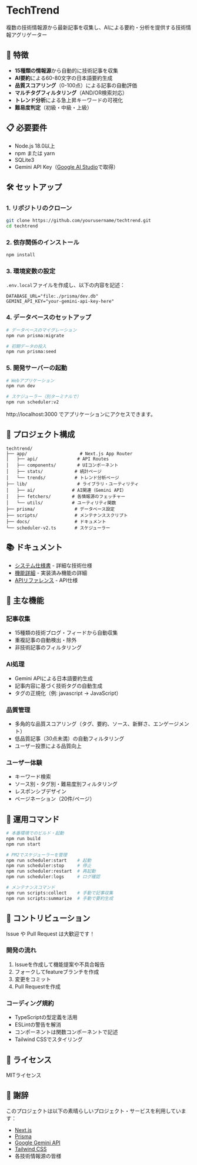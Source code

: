 # TechTrend

複数の技術情報源から最新記事を収集し、AIによる要約・分析を提供する技術情報アグリゲーター

## 🚀 特徴

- **15種類の情報源**から自動的に技術記事を収集
- **AI要約**による60-80文字の日本語要約生成
- **品質スコアリング**（0-100点）による記事の自動評価
- **マルチタグフィルタリング**（AND/OR検索対応）
- **トレンド分析**による急上昇キーワードの可視化
- **難易度判定**（初級・中級・上級）

## 📋 必要要件

- Node.js 18.0以上
- npm または yarn
- SQLite3
- Gemini API Key（[Google AI Studio](https://aistudio.google.com/app/apikey)で取得）

## 🛠️ セットアップ

### 1. リポジトリのクローン

```bash
git clone https://github.com/yourusername/techtrend.git
cd techtrend
```

### 2. 依存関係のインストール

```bash
npm install
```

### 3. 環境変数の設定

`.env.local`ファイルを作成し、以下の内容を記述：

```env
DATABASE_URL="file:./prisma/dev.db"
GEMINI_API_KEY="your-gemini-api-key-here"
```

### 4. データベースのセットアップ

```bash
# データベースのマイグレーション
npm run prisma:migrate

# 初期データの投入
npm run prisma:seed
```

### 5. 開発サーバーの起動

```bash
# Webアプリケーション
npm run dev

# スケジューラー（別ターミナルで）
npm run scheduler:v2
```

http://localhost:3000 でアプリケーションにアクセスできます。

## 📁 プロジェクト構成

```
techtrend/
├── app/                    # Next.js App Router
│   ├── api/               # API Routes
│   ├── components/        # UIコンポーネント
│   ├── stats/            # 統計ページ
│   └── trends/           # トレンド分析ページ
├── lib/                   # ライブラリ・ユーティリティ
│   ├── ai/              # AI関連（Gemini API）
│   ├── fetchers/        # 各情報源のフェッチャー
│   └── utils/           # ユーティリティ関数
├── prisma/               # データベース設定
├── scripts/              # メンテナンススクリプト
├── docs/                 # ドキュメント
└── scheduler-v2.ts       # スケジューラー
```

## 📚 ドキュメント

- [システム仕様書](docs/SPECIFICATION.md) - 詳細な技術仕様
- [機能詳細](docs/FEATURES.md) - 実装済み機能の詳細
- [APIリファレンス](docs/API_REFERENCE.md) - API仕様

## 🔧 主な機能

### 記事収集
- 15種類の技術ブログ・フィードから自動収集
- 重複記事の自動検出・除外
- 非技術記事のフィルタリング

### AI処理
- Gemini APIによる日本語要約生成
- 記事内容に基づく技術タグの自動生成
- タグの正規化（例: javascript → JavaScript）

### 品質管理
- 多角的な品質スコアリング（タグ、要約、ソース、新鮮さ、エンゲージメント）
- 低品質記事（30点未満）の自動フィルタリング
- ユーザー投票による品質向上

### ユーザー体験
- キーワード検索
- ソース別・タグ別・難易度別フィルタリング
- レスポンシブデザイン
- ページネーション（20件/ページ）

## 🏃 運用コマンド

```bash
# 本番環境でのビルド・起動
npm run build
npm run start

# PM2でスケジューラーを管理
npm run scheduler:start    # 起動
npm run scheduler:stop     # 停止
npm run scheduler:restart  # 再起動
npm run scheduler:logs     # ログ確認

# メンテナンスコマンド
npm run scripts:collect    # 手動で記事収集
npm run scripts:summarize  # 手動で要約生成
```

## 🤝 コントリビューション

Issue や Pull Request は大歓迎です！

### 開発の流れ

1. Issueを作成して機能提案や不具合報告
2. フォークしてfeatureブランチを作成
3. 変更をコミット
4. Pull Requestを作成

### コーディング規約

- TypeScriptの型定義を活用
- ESLintの警告を解消
- コンポーネントは関数コンポーネントで記述
- Tailwind CSSでスタイリング

## 📄 ライセンス

MITライセンス

## 🙏 謝辞

このプロジェクトは以下の素晴らしいプロジェクト・サービスを利用しています：

- [Next.js](https://nextjs.org/)
- [Prisma](https://www.prisma.io/)
- [Google Gemini API](https://ai.google.dev/)
- [Tailwind CSS](https://tailwindcss.com/)
- 各技術情報源の皆様